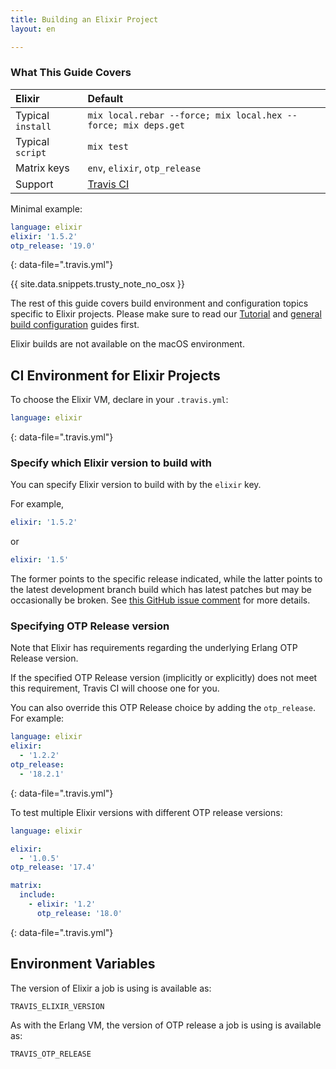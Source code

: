 ```yaml
---
title: Building an Elixir Project
layout: en

---
```


### What This Guide Covers

<aside markdown="block" class="ataglance">

| Elixir            | Default                                                        |
|:------------------|:---------------------------------------------------------------|
| Typical `install` | `mix local.rebar --force; mix local.hex --force; mix deps.get` |
| Typical `script`  | `mix test`                                                     |
| Matrix keys       | `env`, `elixir`, `otp_release`                                 |
| Support           | [Travis CI](mailto:support@travis-ci.com)                      |

Minimal example:

```yaml
language: elixir
elixir: '1.5.2'
otp_release: '19.0'
```
{: data-file=".travis.yml"}

</aside>

{{ site.data.snippets.trusty_note_no_osx }}

The rest of this guide covers build environment and configuration topics
specific to Elixir projects. Please make sure to read our
[Tutorial](/user/tutorial/) and
[general build configuration](/user/customizing-the-build/) guides first.

Elixir builds are not available on the macOS environment.

## CI Environment for Elixir Projects

To choose the Elixir VM, declare in your `.travis.yml`:

```yaml
language: elixir
```
{: data-file=".travis.yml"}

### Specify which Elixir version to build with

You can specify Elixir version to build with by the `elixir` key.

For example,

```yaml
elixir: '1.5.2'
```

or

```yaml
elixir: '1.5'
```

The former points to the specific release indicated, while
the latter points to the latest development branch build which
has latest patches but may be occasionally be broken.
See [this GitHub issue comment](https://github.com/elixir-lang/elixir/issues/6618#issuecomment-333374372)
for more details.

### Specifying OTP Release version

Note that Elixir has requirements regarding the underlying
Erlang OTP Release version.

If the specified OTP Release version (implicitly or explicitly)
does not meet this requirement, Travis CI will choose one
for you.

You can also override this OTP Release choice by adding the `otp_release`.
For example:

```yaml
language: elixir
elixir:
  - '1.2.2'
otp_release:
  - '18.2.1'
```
{: data-file=".travis.yml"}

To test multiple Elixir versions with different OTP release versions:

```yaml
language: elixir

elixir:
  - '1.0.5'
otp_release: '17.4'

matrix:
  include:
    - elixir: '1.2'
      otp_release: '18.0'
```
{: data-file=".travis.yml"}

## Environment Variables

The version of Elixir a job is using is available as:

```
TRAVIS_ELIXIR_VERSION
```

As with the Erlang VM, the version of OTP release a job is using is available as:

```
TRAVIS_OTP_RELEASE
```
